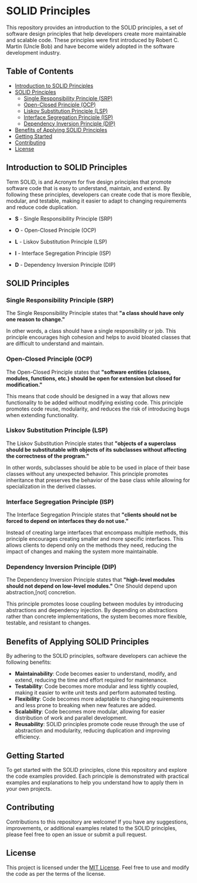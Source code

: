 # SOLID Principles

This repository provides an introduction to the SOLID principles, a set of software design principles that help developers create more maintainable and scalable code. These principles were first introduced by Robert C. Martin (Uncle Bob) and have become widely adopted in the software development industry.

## Table of Contents
- [Introduction to SOLID Principles](#introduction-to-solid-principles)
- [SOLID Principles](#solid-principles)
  - [Single Responsibility Principle (SRP)](#single-responsibility-principle-srp)
  - [Open-Closed Principle (OCP)](#open-closed-principle-ocp)
  - [Liskov Substitution Principle (LSP)](#liskov-substitution-principle-lsp)
  - [Interface Segregation Principle (ISP)](#interface-segregation-principle-isp)
  - [Dependency Inversion Principle (DIP)](#dependency-inversion-principle-dip)
- [Benefits of Applying SOLID Principles](#benefits-of-applying-solid-principles)
- [Getting Started](#getting-started)
- [Contributing](#contributing)
- [License](#license)

## Introduction to SOLID Principles

Term SOLID, is and Acronym for five design principles that promote software code that is easy to understand, maintain, and extend. By following these principles, developers can create code that is more flexible, modular, and testable, making it easier to adapt to changing requirements and reduce code duplication.

- **S** - Single Responsibility Principle (SRP)

- **O** - Open-Closed Principle (OCP)

- **L** - Liskov Substitution Principle (LSP)

- **I** - Interface Segregation Principle (ISP)

- **D** - Dependency Inversion Principle (DIP)


## SOLID Principles

### Single Responsibility Principle (SRP)

The Single Responsibility Principle states that **"a class should have only one reason to change."** 

In other words, a class should have a single responsibility or job. This principle encourages high cohesion and helps to avoid bloated classes that are difficult to understand and maintain.

### Open-Closed Principle (OCP)

The Open-Closed Principle states that **"software entities (classes, modules, functions, etc.) should be open for extension but closed for modification."**

 This means that code should be designed in a way that allows new functionality to be added without modifying existing code. This principle promotes code reuse, modularity, and reduces the risk of introducing bugs when extending functionality.

### Liskov Substitution Principle (LSP)

The Liskov Substitution Principle states that **"objects of a superclass should be substitutable with objects of its subclasses without affecting the correctness of the program."**

 In other words, subclasses should be able to be used in place of their base classes without any unexpected behavior. This principle promotes inheritance that preserves the behavior of the base class while allowing for specialization in the derived classes.

### Interface Segregation Principle (ISP)

The Interface Segregation Principle states that **"clients should not be forced to depend on interfaces they do not use."** 

Instead of creating large interfaces that encompass multiple methods, this principle encourages creating smaller and more specific interfaces. This allows clients to depend only on the methods they need, reducing the impact of changes and making the system more maintainable.

### Dependency Inversion Principle (DIP)

The Dependency Inversion Principle states that **"high-level modules should not depend on low-level modules."** One Should depend upon abstraction,[not] concretion. 

This principle promotes loose coupling between modules by introducing abstractions and dependency injection. By depending on abstractions rather than concrete implementations, the system becomes more flexible, testable, and resistant to changes.

## Benefits of Applying SOLID Principles

By adhering to the SOLID principles, software developers can achieve the following benefits:

- **Maintainability**: Code becomes easier to understand, modify, and extend, reducing the time and effort required for maintenance.
- **Testability**: Code becomes more modular and less tightly coupled, making it easier to write unit tests and perform automated testing.
- **Flexibility**: Code becomes more adaptable to changing requirements and less prone to breaking when new features are added.
- **Scalability**: Code becomes more modular, allowing for easier distribution of work and parallel development.
- **Reusability**: SOLID principles promote code reuse through the use of abstraction and modularity, reducing duplication and improving efficiency.

## Getting Started

To get started with the SOLID principles, clone this repository and explore the code examples provided. Each principle is demonstrated with practical examples and explanations to help you understand how to apply them in your own projects.

## Contributing

Contributions to this repository are welcome! If you have any suggestions, improvements, or additional examples related to the SOLID principles, please feel free to open an issue or submit a pull request.

## License

This project is licensed under the [MIT License](LICENSE). Feel free to use and modify the code as per the terms of the license.